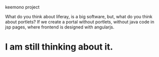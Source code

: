 keemono project

What do you think about liferay, is a big software, but, what do you think about portlets?
If we create a portal without portlets, without java code in jsp pages, where frontend is designed with angularjs.

I am still thinking about it.
=======

